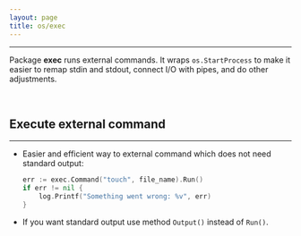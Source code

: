 ```yaml
---
layout: page
title: os/exec
---
```

***

Package __exec__ runs external commands. It wraps `os.StartProcess` to make it easier to remap stdin and stdout, connect I/O with pipes, and do other adjustments.

&nbsp;

## Execute external command
***

* Easier and efficient way to external command which does not need standard output:

    ```go
    err := exec.Command("touch", file_name).Run()
    if err != nil {
        log.Printf("Something went wrong: %v", err)
    }
    ```

* If you want standard output use method `Output()` instead of `Run()`.